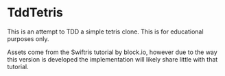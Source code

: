 TddTetris
===
This is an attempt to TDD a simple tetris clone. This is for educational purposes only.

Assets come from the Swiftris tutorial by block.io, however due to the way this version is developed the implementation will likely share little with that tutorial.
